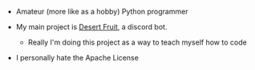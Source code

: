 - Amateur (more like as a hobby) Python programmer
- My main project is [Desert Fruit](https://github.com/Zdrapka/Desert-Fruit-v2), a discord bot.
  - Really I'm doing this project as a way to teach myself how to code

- I personally hate the Apache License

<!---
Zdrapka/Zdrapka is a ✨ special ✨ repository because its `README.md` (this file) appears on your GitHub profile.
You can click the Preview link to take a look at your changes.
--->
